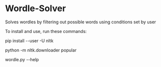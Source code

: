 # Wordle-Solver
Solves wordles by filtering out possible words using conditions set by user



To install and use, run these commands:



pip install --user -U nltk

python -m nltk.downloader popular

wordle.py --help
